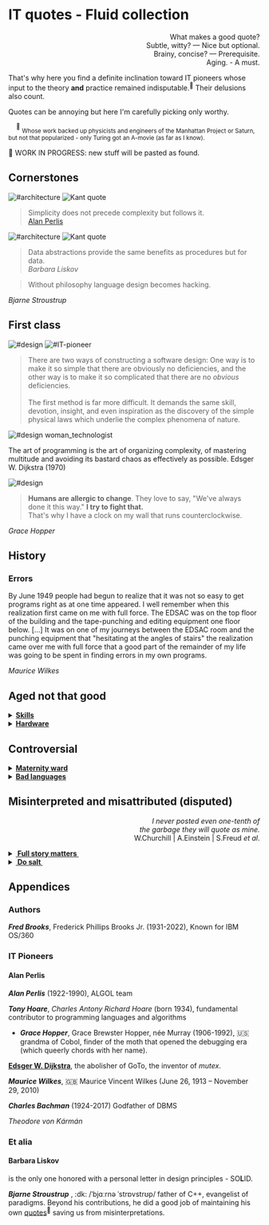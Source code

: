 # IT quotes - Fluid collection

<p dir="rtl">?What makes a good quote<br/>
.Subtle, witty? —  Nice but optional<br/>
.Brainy, concise? — Prerequisite<br/>
.Aging. - A must</p>

That's why here you find a definite inclination toward IT pioneers whose input to the theory **and** practice remained indisputable.<sup>:raising_hand:</sup>  Their delusions also count.

Quotes can be annoying but here I'm carefully picking only worthy.

&nbsp;&nbsp;&nbsp;&nbsp;<sup>:raising_hand:</sup> <sub>Whose work backed up physicists and engineers of the Manhattan Project or Saturn, but not that popularized - only Turing got an A-movie (as far as I know).</sub>

🚧 WORK IN PROGRESS: new stuff will be pasted as found.

## Cornerstones

![#architecture](https://img.shields.io/badge/%23-Architecture-lightseagreen) ![Kant quote](https://img.shields.io/badge/⭐-ArcDeco-yellow)

> Simplicity does not precede complexity but follows it.\
[Alan Perlis](#Alan-Perlis)


![#architecture](https://img.shields.io/badge/%23-Architecture-yellow) ![Kant quote](https://img.shields.io/badge/Dare_to-know!-scarlet)
> Data abstractions provide the same benefits as procedures but for data.\
_Barbara Liskov_

> Without philosophy language design becomes hacking.

_Bjarne Stroustrup_


## First class

![#design](https://img.shields.io/badge/%23-Design-yellow) 
![#IT-pioneer](https://img.shields.io/badge/IT-Pioneer-orange) 

> There are two ways of constructing a software design: One way is to make it so simple that there are obviously no deficiencies, and the other way is to make it so complicated that there are no *obvious* deficiencies.\
&nbsp;\
The first method is far more difficult. It demands the same skill, devotion, insight, and even inspiration as the discovery of the simple physical laws which underlie the complex phenomena of nature.

![#design](https://img.shields.io/badge/%23-Design-yellow) 
woman_technologist


The art of programming is the art of organizing complexity, of mastering multitude and avoiding its bastard chaos as effectively as possible.
Edsger W. Dijkstra (1970)

![#design](https://img.shields.io/badge/%23-Methodolgy-yellow) 

> **Humans are allergic to change**. They love to say, "We've always done it this way."  **I try to fight that.**\
That's why I have a clock on my wall that runs counterclockwise.

*Grace Hopper*

## History


### Errors

By June 1949 people had begun to realize that it was not so easy to get programs right as at one time appeared. I well remember when this realization first came on me with full force.
The EDSAC was on the top floor of the building and the tape-punching and editing equipment one floor below. [...] It was on one of my journeys between the EDSAC room and the punching equipment that "hesitating at the angles of stairs" the realization came over me with full force that a good part of the remainder of my life was going to be spent in finding errors in my own programs.

_Maurice Wilkes_


## Aged not that good

<details>
<summary><b><ins>Skills</ins></b></summary>
&nbsp;
 
> Prolonged contact with the computer turns mathematicians into clerks and vice versa.\
_Alan Perlis_

> Programming is one of the most difficult branches of applied mathematics; the poorer mathematicians had better remain pure mathematicians.\
Edsger W. Dijkstra (1975)


I could imagine a mathematician/physicist converted to keyboard plankton but ...

---

</details>

<details>
<summary><b><ins>Hardware</ins></b></summary>
&nbsp;
 
> The programmer's primary weapon in the never-ending battle against slow system is to change the intramodular structure.\
Fred Brooks

</details>

## Controversial

<details>
<summary><b><ins>Maternity ward</ins></b></summary>

>  Everyone knows it takes a woman nine months to have a baby. But you Americans think if you get nine women pregnant, you can have a baby in a month.\
_Theodore von Kármán_ (1957)

It would be ok for this specific case but _Fred Brooks_ popularized it in "The Mythical Man-Month":

> The bearing of a child takes nine months, no matter how many women are assigned.


Not only derogatory but illogical. Finding nine women in the vicinity who will deliver ten babies in half a month will take a couple of days. 

Edsger W. Dijkstra conveyed the idea much more plausible (albeit about languages, 1975):

> It is impossible to sharpen a pencil with a blunt axe. It is equally vain to try to do it with **ten** blunt axes instead.

---

</details>

<details>
<summary><b><ins>Bad languages</ins></b></summary>

> It is practically impossible to teach good programming to students that have had a prior exposure to **BASIC**:\
as potential programmers they are mentally mutilated beyond hope of regeneration.

> 

My opinion is that languages as Basic offer an easy EINSTIEG to newbies and NUBs (i even stated this in my [LN REMINISCENCE](LN-view.md))

</details>

## Misinterpreted and misattributed (disputed)

<p dir="rtl"><i>I never posted even one-tenth of<br/>
.the garbage they will quote as mine</i><br/>
.W.Churchill | A.Einstein | S.Freud <i>et al</i></p>

<details>
 <summary><ins><b>&nbsp;Full story matters&nbsp;</b></ins></summary>
&nbsp;
 
> Where a calculator like ENIAC today is equipped with 18'000 vacuum tubes and weighs 30 tons, **computers in the future may** have only 1'000 vacuum tubes and perhaps **weigh only 1½ tons**.\
_Popular Mechanics, March 1949_

Wrongly quoted as futuristic cringe, it wasn't.

The same magazine over seven decades later: "Fully transistorized computer, the IBM 608, hit the market in late 1957. It weighed 1.2 tons."

---

</details>

<details>
 <summary><ins><b>&nbsp;Do salt&nbsp;</b></ins></summary>
&nbsp;

> "There are only two kinds of languages: the ones people complain about and the ones nobody uses".\
Yes. Again, I very much doubt that the sentiment is original.\
Of course, all "there are only two" quotes have to be taken with a grain of salt.\
_**Bjarne Stroustrup**_ 
 
</details>

## Appendices

### Authors


_**Fred Brooks**_, Frederick Phillips Brooks Jr. (1931-2022), Known for IBM	OS/360

### IT Pioneers

#### Alan Perlis

_**Alan Perlis**_ (1922-1990), ALGOL team

_**Tony Hoare**_, _Charles Antony Richard Hoare_
 (born 1934), fundamental contributor to programming languages and algorithms


+ ***Grace Hopper***, Grace Brewster Hopper, née Murray  (1906-1992), :us: grandma of Cobol, finder of the moth that opened the debugging era (which queerly chords with her name).

[**Edsger W. Dijkstra**](wiki), the abolisher of GoTo, the inventor of _mutex_.

_**Maurice Wilkes**_, 🇬🇧 Maurice Vincent Wilkes (June 26, 1913 – November 29, 2010) 


_**Charles Bachman**_ (1924-2017) Godfather of DBMS

_Theodore von Kármán_

### Et alia

#### Barbara Liskov

is the only one honored with a personal letter in design principles - SO**L**ID.

_**Bjarne Stroustrup**_ , :dk: /ˈbjɑːrnə ˈstrɒvstrʊp/ father of C++, evangelist of paradigms.
Beyond his contributions, he did a good job of maintaining his own [quotes](https://www.stroustrup.com/quotes.html)<sup>:link:</sup> saving us from misinterpretations.





